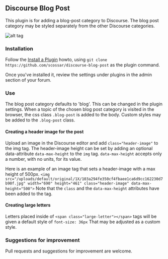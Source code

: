 ## Discourse Blog Post

This plugin is for adding a blog-post category to Discourse. The blog post category
may be styled separately from the other Discourse categories.

![alt tag](https://cloud.githubusercontent.com/assets/2975917/10718114/f17f1dec-7b27-11e5-8efd-28a65c00bb53.png)

### Installation

Follow the [Install a Plugin](https://meta.discourse.org/t/install-a-plugin/19157) howto, using
`git clone https://github.com/scossar/discourse-blog-post` as the plugin command.

Once you've installed it, review the settings under plugins in the admin section of your
forum.


### Use

The blog post category defaults to 'blog'. This can be changed in the plugin settings.
When a topic of the chosen blog post category is visited in the browser, the css class
`.blog-post` is added to the body. Custom styles may be added to the `.blog-post` class.


#### Creating a header image for the post

Upload an image in the Discourse editor and add `class="header-image"` to the img tag.
The header-image height can be set by adding an optional data-attribute `data-max-height` to the
`img` tag. `data-max-height` accepts only a number, with no units, for its value.

Here is an example of an image tag that sets a header-image with a max height of 500px.
`<img src="/uploads/default/original/1X/103a294fe350cf4fbaee1ca6d9cc162230d7b90f.jpg" width="690" height="461" class="header-image" data-max-height="500">`
Note that the `class` and the `data-max-height` attributes have been added to the tag.

#### Creating large letters

Letters placed inside of `<span class="large-letter"></span>` tags will be given a default
style of `font-size: 36px` That may be adjusted as a custom style.

### Suggestions for improvement

Pull requests and suggestions for improvement are welcome.
